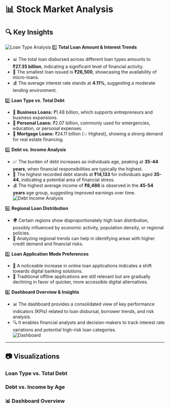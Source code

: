 # 📊 Stock Market Analysis

## 🔍 Key Insights
![Loan Type Analysis](images/loan_type_analysis.png)
1️⃣ **Total Loan Amount & Interest Trends**  
   - 📊 The total loan disbursed across different loan types amounts to **₹27.35 billion**, indicating a significant level of financial activity.  
   - 🔽 The smallest loan issued is **₹26,500**, showcasing the availability of micro-loans.  
   - 💰 The average interest rate stands at **4.11%**, suggesting a moderate lending environment.  

2️⃣ **Loan Type vs. Total Debt**  
   - 🏢 **Business Loans:** ₹1.48 billion, which supports entrepreneurs and business expansions.  
   - 👤 **Personal Loans:** ₹2.07 billion, commonly used for emergencies, education, or personal expenses.  
   - 🏡 **Mortgage Loans:** ₹24.11 billion (💥 Highest), showing a strong demand for real estate financing.  

3️⃣ **Debt vs. Income Analysis**  
   - 📈 The burden of debt increases as individuals age, peaking at **35-44 years**, when financial responsibilities are typically the highest.  
   - 💸 The highest recorded debt stands at **₹14,133** for individuals aged **35-44**, indicating a potential area of financial stress.  
   - 💰 The highest average income of **₹8,486** is observed in the **45-54 years** age group, suggesting improved earnings over time.  
![Debt Income Analysis](images/debt_income_analysis.png)

4️⃣ **Regional Loan Distribution**  
   - 🌍 Certain regions show disproportionately high loan distribution, possibly influenced by economic activity, population density, or regional policies.  
   - 📍 Analyzing regional trends can help in identifying areas with higher credit demand and financial risks.  

5️⃣ **Loan Application Mode Preferences**  
   - 📱 A noticeable increase in online loan applications indicates a shift towards digital banking solutions.  
   - 🏦 Traditional offline applications are still relevant but are gradually declining in favor of quicker, more accessible digital alternatives.  

6️⃣ **Dashboard Overview & Insights**  
   - 📊 The dashboard provides a consolidated view of key performance indicators (KPIs) related to loan disbursal, borrower trends, and risk analysis.  
   - 🔍 It enables financial analysts and decision-makers to track interest rate variations and potential high-risk loan categories.  
![Dashboard](images/dashboard.png)
---

## 📷 Visualizations

### Loan Type vs. Total Debt


### Debt vs. Income by Age

### 📊 Dashboard Overview

